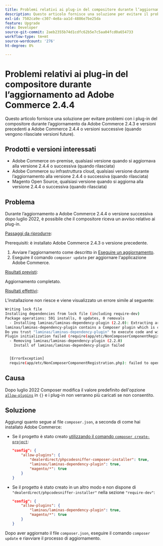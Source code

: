 ```yaml
---
title: Problemi relativi ai plug-in del compositore durante l’aggiornamento ad Adobe Commerce 2.4.4
description: Questo articolo fornisce una soluzione per evitare il problema relativo ai plug-in del compositore durante l’aggiornamento da Adobe Commerce 2.4.3 e versioni precedenti a Adobe Commerce 2.4.4 o versioni successive (quando vengono rilasciate versioni future).
exl-id: 7502ca9e-c307-4e8a-aa1d-4886e7be25da
feature: Upgrade
role: Developer
source-git-commit: 2aeb2355b74d1cdfc62b5e7c5aa04fcd0a654733
workflow-type: tm+mt
source-wordcount: '276'
ht-degree: 0%

---
```


# Problemi relativi ai plug-in del compositore durante l’aggiornamento ad Adobe Commerce 2.4.4

Questo articolo fornisce una soluzione per evitare problemi con i plug-in del compositore durante l’aggiornamento da Adobe Commerce 2.4.3 e versioni precedenti a Adobe Commerce 2.4.4 o versioni successive (quando vengono rilasciate versioni future).

## Prodotti e versioni interessati

* Adobe Commerce on-premise, qualsiasi versione quando si aggiornava alla versione 2.4.4 o successiva (quando rilasciata)
* Adobe Commerce su infrastruttura cloud, qualsiasi versione durante l’aggiornamento alla versione 2.4.4 o successiva (quando rilasciata)
* Magento Open Source, qualsiasi versione quando si aggiorna alla versione 2.4.4 o successiva (quando rilasciata)

## Problema

Durante l’aggiornamento a Adobe Commerce 2.4.4 o versione successiva dopo luglio 2022, è possibile che il compositore riceva un avviso relativo ai plug-in.

<u>Passaggi da riprodurre</u>:

Prerequisiti: è installato Adobe Commerce 2.4.3 o versione precedente.

1. Avviare l&#39;aggiornamento come descritto in [Eseguire un aggiornamento](https://experienceleague.adobe.com/docs/commerce-operations/upgrade-guide/implementation/perform-upgrade.html?lang=it).
1. Eseguire il comando `composer update` per aggiornare l&#39;applicazione Adobe Commerce.

<u>Risultati previsti</u>:

Aggiornamento completato.

<u>Risultati effettivi</u>:

L’installazione non riesce e viene visualizzato un errore simile al seguente:

```bash
Writing lock file
Installing dependencies from lock file (including require-dev)
Package operations: 591 installs, 0 updates, 0 removals
  - Installing laminas/laminas-dependency-plugin (2.2.0): Extracting archive
laminas/laminas-dependency-plugin contains a Composer plugin which is currently not in your allow-plugins config. See https://getcomposer.org/allow-plugins
Do you trust "laminas/laminas-dependency-plugin" to execute code and wish to enable it now? (writes "allow-plugins" to composer.json) [y,n,d,?] y
Plugin initialization failed (require(app/etc/NonComposerComponentRegistration.php): failed to open stream: No such file or directory), uninstalling plugin
  - Removing laminas/laminas-dependency-plugin (2.2.0)
    Install of laminas/laminas-dependency-plugin failed


  [ErrorException]
  require(app/etc/NonComposerComponentRegistration.php): failed to open stream: No such file or directory
```

## Causa

Dopo luglio 2022 Composer modifica il valore predefinito dell&#39;opzione [`allow-plugins`](https://getcomposer.org/doc/06-config.md#allow-plugins) in `{}` e i plug-in non verranno più caricati se non consentito.

## Soluzione

Aggiungi quanto segue al file `composer.json`, a seconda di come hai installato Adobe Commerce:

* Se il progetto è stato creato [utilizzando il comando `composer create-project`](https://experienceleague.adobe.com/it/docs/commerce-operations/installation-guide/composer#get-the-metapackage):

  ```json
  "config": {
      "allow-plugins": {
          "dealerdirect/phpcodesniffer-composer-installer": true,
          "laminas/laminas-dependency-plugin": true,
          "magento/*": true
      }
  }
  ```

* Se il progetto è stato creato in un altro modo e non dispone di `"dealerdirect/phpcodesniffer-installer"` nella sezione `"require-dev"`:

  ```json
  "config": {
      "allow-plugins": {
          "laminas/laminas-dependency-plugin": true,
          "magento/*": true
      }
  }
  ```

Dopo aver aggiornato il file `composer.json`, eseguire il comando `composer update` e riavviare il processo di aggiornamento.

